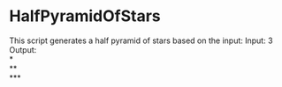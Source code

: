 # HalfPyramidOfStars

This script generates a half pyramid of stars based on the input:
	Input: 3
	Output:\
	\*\
	\*\*\
	\*\*\*